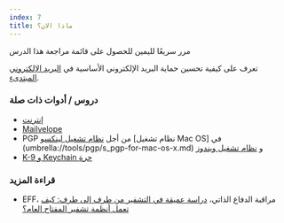 ```yaml
---
index: 7
title: ماذا الان؟
---
```

مرر سريعًا لليمين للحصول على قائمة مراجعة هذا الدرس

تعرف على كيفية تحسين حماية البريد الإلكتروني الأساسية في [البريد الإلكتروني المبتدىء](umbrella://communications/email/beginner).

### دروس / أدوات ذات صلة

*   [إنترنت](umbrella://communications/the-internet)
*   [Mailvelope](umbrella://tools/messaging/s_mailvelope.md)
*   PGP من أجل [نظام تشغيل لينكس](umbrella://tools/pgp/s_pgp-for-linux.md)و [نظام تشغيل Mac OS] في (umbrella://tools/pgp/s_pgp-for-mac-os-x.md) و [نظام تشغيل ويندوز](umbrella://tools/pgp/s_pgp-for-windows.md)
*   [K-9 و Keychain حرة ](umbrella://tools/encryption/s_k9-apg.md)

### قراءة المزيد

*   EFF، مراقبة الدفاع الذاتي، [دراسة عميقة في التشفير من طرف إلى طرف: كيف تعمل أنظمة تشفير المفتاح العام؟](https://ssd.eff.org/en/module/introduction-public-key-cryptography-and-pgp)
